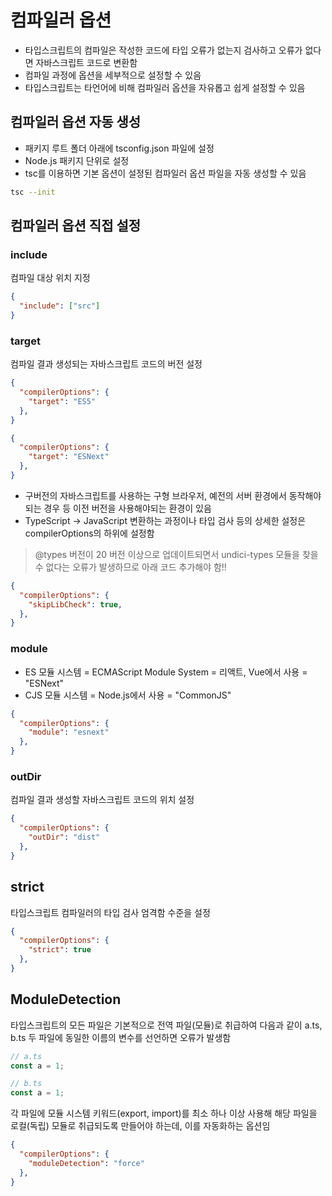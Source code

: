 # 컴파일러 옵션

- 타입스크립트의 컴파일은 작성한 코드에 타입 오류가 없는지 검사하고 오류가 없다면 자바스크립트 코드로 변환함
- 컴파일 과정에 옵션을 세부적으로 설정할 수 있음
- 타입스크립트는 타언어에 비해 컴파일러 옵션을 자유롭고 쉽게 설정할 수 있음


## 컴파일러 옵션 자동 생성

- 패키지 루트 폴더 아래에 tsconfig.json 파일에 설정
- Node.js 패키지 단위로 설정
- tsc를 이용하면 기본 옵션이 설정된 컴파일러 옵션 파일을 자동 생성할 수 있음

```bash
tsc --init
```


## 컴파일러 옵션 직접 설정

### include
컴파일 대상 위치 지정

```json
{
  "include": ["src"]
}
```

### target
컴파일 결과 생성되는 자바스크립트 코드의 버전 설정

```json
{
  "compilerOptions": {
    "target": "ES5"
  },
}
```

```json
{
  "compilerOptions": {
    "target": "ESNext"
  },
}
```

- 구버전의 자바스크립트를 사용하는 구형 브라우저, 예전의 서버 환경에서 동작해야 되는 경우 등 이전 버전을 사용해야되는 환경이 있음
- TypeScript -> JavaScript 변환하는 과정이나 타입 검사 등의 상세한 설정은 compilerOptions의 하위에 설정함

> @types 버전이 20 버전 이상으로 업데이트되면서 undici-types 모듈을 찾을 수 없다는 오류가 발생하므로 아래 코드 추가해야 함!!

```json
{
  "compilerOptions": {
    "skipLibCheck": true,
  },
}
```

### module

- ES 모듈 시스템 = ECMAScript Module System = 리액트, Vue에서 사용 = "ESNext"
- CJS 모듈 시스템 = Node.js에서 사용 = "CommonJS"

```json
{
  "compilerOptions": {
    "module": "esnext"
  },
}
```

### outDir
컴파일 결과 생성할 자바스크립트 코드의 위치 설정

```json
{
  "compilerOptions": {
    "outDir": "dist"
  },
}
```

## strict
타입스크립트 컴파일러의 타입 검사 엄격함 수준을 설정

```json
{
  "compilerOptions": {
    "strict": true
  },
}
```

## ModuleDetection

타입스크립트의 모든 파일은 기본적으로 전역 파일(모듈)로 취급하여 다음과 같이 a.ts, b.ts 두 파일에 동일한 이름의 변수를 선언하면 오류가 발생함

```typescript
// a.ts
const a = 1;

// b.ts
const a = 1;
```

각 파일에 모듈 시스템 키워드(export, import)를 최소 하나 이상 사용해 해당 파일을 로컬(독립) 모듈로 취급되도록 만들어야 하는데, 이를 자동화하는 옵션임

```json
{
  "compilerOptions": {
    "moduleDetection": "force"
  },
}
```